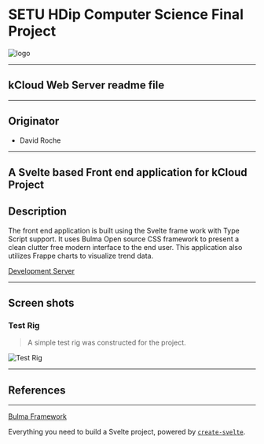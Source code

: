 # SETU HDip Computer Science  Final Project


![logo](https://placement-project-23-24.netlify.app/topic-02-project/unit-2-project-showcases/talk-09-project-older/project-samples-pre2020.png)

---

## kCloud Web Server readme file

---

## Originator

- David Roche

---

## A Svelte based Front end application for kCloud Project

## Description

The front end application is built using the Svelte frame work with Type Script support.
It uses Bulma Open source CSS framework to present a clean clutter free modern interface to the end user.
This application also utilizes Frappe charts to visualize trend data.

[Development Server](http://34.240.177.253:5173/)

---

## Screen shots

### Test Rig

> A simple test rig was constructed for the project.

![Test Rig][image1]

---

## References

---

[Bulma Framework](https://bulma.io/)

Everything you need to build a Svelte project, powered by [`create-svelte`](https://github.com/sveltejs/kit/tree/main/packages/create-svelte).


[image1]: ./images/FogHome.png